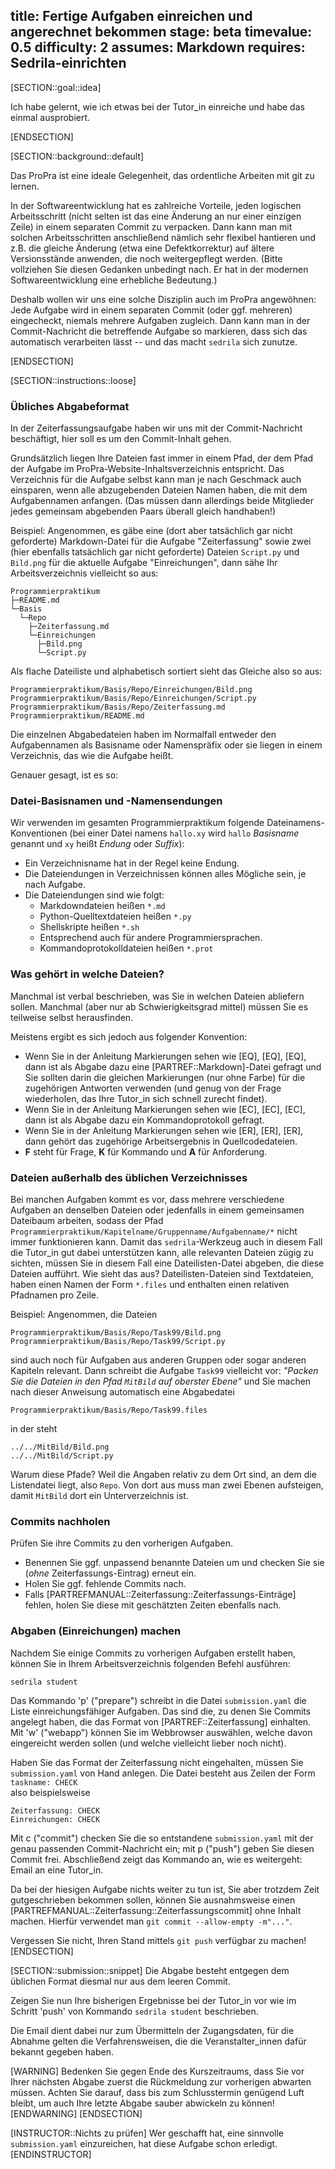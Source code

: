 title: Fertige Aufgaben einreichen und angerechnet bekommen
stage: beta
timevalue: 0.5
difficulty: 2
assumes: Markdown
requires: Sedrila-einrichten
---
[SECTION::goal::idea]

Ich habe gelernt, wie ich etwas bei der Tutor_in einreiche und habe das einmal ausprobiert.

[ENDSECTION]

[SECTION::background::default]

Das ProPra ist eine ideale Gelegenheit, das ordentliche Arbeiten mit git zu lernen.

In der Softwareentwicklung hat es zahlreiche Vorteile, jeden logischen Arbeitsschritt
(nicht selten ist das eine Änderung an nur einer einzigen Zeile)
in einem separaten Commit zu verpacken.
Dann kann man mit solchen Arbeitsschritten anschließend nämlich sehr flexibel hantieren
und z.B. die gleiche Änderung (etwa eine Defektkorrektur) auf ältere Versionsstände
anwenden, die noch weitergepflegt werden. 
(Bitte vollziehen Sie diesen Gedanken unbedingt nach. 
Er hat in der modernen Softwareentwicklung eine erhebliche Bedeutung.)

Deshalb wollen wir uns eine solche Disziplin auch im ProPra angewöhnen:
Jede Aufgabe wird in einem separaten Commit (oder ggf. mehreren) eingecheckt,
niemals mehrere Aufgaben zugleich.
Dann kann man in der Commit-Nachricht die betreffende Aufgabe so markieren,
dass sich das automatisch verarbeiten lässt -- und das macht `sedrila` sich zunutze.

[ENDSECTION]

[SECTION::instructions::loose]

### Übliches Abgabeformat

In der Zeiterfassungsaufgabe haben wir uns mit der Commit-Nachricht beschäftigt,
hier soll es um den Commit-Inhalt gehen.

Grundsätzlich liegen Ihre Dateien fast immer in einem Pfad,
der dem Pfad der Aufgabe im ProPra-Website-Inhaltsverzeichnis entspricht.
Das Verzeichnis für die Aufgabe selbst kann man je nach Geschmack auch einsparen, 
wenn alle abzugebenden Dateien Namen haben, die mit dem Aufgabennamen anfangen.
(Das müssen dann allerdings beide Mitglieder jedes gemeinsam abgebenden Paars überall
gleich handhaben!)

Beispiel:
Angenommen, es gäbe eine (dort aber tatsächlich gar nicht geforderte) 
Markdown-Datei für die Aufgabe "Zeiterfassung"
sowie zwei (hier ebenfalls tatsächlich gar nicht geforderte)
Dateien `Script.py` und `Bild.png` für die aktuelle Aufgabe "Einreichungen", 
dann sähe Ihr Arbeitsverzeichnis vielleicht so aus:

```
Programmierpraktikum
├─README.md
└─Basis
  └─Repo
    ├─Zeiterfassung.md
    └─Einreichungen
      ├─Bild.png
      └─Script.py
```
Als flache Dateiliste und alphabetisch sortiert sieht das Gleiche also so aus:

```
Programmierpraktikum/Basis/Repo/Einreichungen/Bild.png
Programmierpraktikum/Basis/Repo/Einreichungen/Script.py
Programmierpraktikum/Basis/Repo/Zeiterfassung.md
Programmierpraktikum/README.md
```

Die einzelnen Abgabedateien haben im Normalfall entweder den Aufgabennamen als Basisname oder Namenspräfix
oder sie liegen in einem Verzeichnis, das wie die Aufgabe heißt.

Genauer gesagt, ist es so:


### Datei-Basisnamen und -Namensendungen

Wir verwenden im gesamten Programmierpraktikum folgende Dateinamens-Konventionen
(bei einer Datei namens `hallo.xy` wird `hallo` _Basisname_ genannt und 
`xy` heißt _Endung_ oder _Suffix_):

- Ein Verzeichnisname hat in der Regel keine Endung.
- Die Dateiendungen in Verzeichnissen können alles Mögliche sein, je nach Aufgabe.
- Die Dateiendungen sind wie folgt:
    - Markdowndateien heißen `*.md`
    - Python-Quelltextdateien heißen `*.py`
    - Shellskripte heißen `*.sh`
    - Entsprechend auch für andere Programmiersprachen.
    - Kommandoprotokolldateien heißen `*.prot`


### Was gehört in welche Dateien?

Manchmal ist verbal beschrieben, was Sie in welchen Dateien abliefern sollen.
Manchmal (aber nur ab Schwierigkeitsgrad mittel) müssen Sie es teilweise selbst herausfinden.

Meistens ergibt es sich jedoch aus folgender Konvention: 

- Wenn Sie in der Anleitung Markierungen sehen wie [EQ], [EQ], [EQ],
  dann ist als Abgabe dazu eine [PARTREF::Markdown]-Datei gefragt und 
  Sie sollten darin die gleichen Markierungen (nur ohne Farbe) für die zugehörigen Antworten 
  verwenden (und genug von der Frage wiederholen, das Ihre Tutor_in sich schnell zurecht findet).
- Wenn Sie in der Anleitung Markierungen sehen wie [EC], [EC], [EC],
  dann ist als Abgabe dazu ein Kommandoprotokoll gefragt.
- Wenn Sie in der Anleitung Markierungen sehen wie [ER], [ER], [ER],
  dann gehört das zugehörige Arbeitsergebnis in Quellcodedateien.
- **F** steht für Frage, **K** für Kommando und **A** für Anforderung.


### Dateien außerhalb des üblichen Verzeichnisses

Bei manchen Aufgaben kommt es vor, dass mehrere verschiedene Aufgaben an denselben Dateien 
oder jedenfalls in einem gemeinsamen Dateibaum arbeiten, sodass der Pfad
`Programmierpraktikum/Kapitelname/Gruppenname/Aufgabenname/*` nicht immer funktionieren kann.
Damit das `sedrila`-Werkzeug auch in diesem Fall die Tutor_in gut dabei unterstützen kann,
alle relevanten Dateien zügig zu sichten, müssen Sie in diesem Fall eine Dateilisten-Datei
abgeben, die diese Dateien aufführt. Wie sieht das aus?
Dateilisten-Dateien sind Textdateien, haben einen Namen der Form `*.files` und 
enthalten einen relativen Pfadnamen pro Zeile.

Beispiel:
Angenommen, die Dateien
```
Programmierpraktikum/Basis/Repo/Task99/Bild.png
Programmierpraktikum/Basis/Repo/Task99/Script.py
```
sind auch noch für Aufgaben aus anderen Gruppen oder sogar anderen Kapiteln relevant.
Dann schreibt die Aufgabe `Task99` vielleicht vor:
_"Packen Sie die Dateien in den Pfad `MitBild` auf oberster Ebene"_
und Sie machen nach dieser Anweisung automatisch eine Abgabedatei
```
Programmierpraktikum/Basis/Repo/Task99.files
```
in der steht
```
../../MitBild/Bild.png
../../MitBild/Script.py
```
Warum diese Pfade?
Weil die Angaben relativ zu dem Ort sind, an dem die Listendatei liegt, also `Repo`.
Von dort aus muss man zwei Ebenen aufsteigen, damit `MitBild` dort ein Unterverzeichnis ist.


### Commits nachholen

Prüfen Sie ihre Commits zu den vorherigen Aufgaben.

- Benennen Sie ggf. unpassend benannte Dateien um 
  und checken Sie sie (_ohne_ Zeiterfassungs-Eintrag) erneut ein.
- Holen Sie ggf. fehlende Commits nach.
- Falls [PARTREFMANUAL::Zeiterfassung::Zeiterfassungs-Einträge] fehlen, holen Sie diese 
  mit geschätzten Zeiten ebenfalls nach.


### Abgaben (Einreichungen) machen

Nachdem Sie einige Commits zu vorherigen Aufgaben erstellt haben, können Sie
in Ihrem Arbeitsverzeichnis folgenden Befehl ausführen:

```
sedrila student
```

Das Kommando 'p' ("prepare") schreibt in die Datei `submission.yaml`
die Liste einreichungsfähiger Aufgaben. Das sind die, zu denen Sie Commits angelegt
haben, die das Format von [PARTREF::Zeiterfassung] einhalten.
Mit 'w' ("webapp") können Sie im Webbrowser auswählen, welche davon eingereicht
werden sollen (und welche vielleicht lieber noch nicht).

Haben Sie das Format der Zeiterfassung nicht eingehalten, müssen Sie `submission.yaml` von Hand
anlegen. Die Datei besteht aus Zeilen der Form  
`taskname: CHECK`  
also beispielsweise  
```
Zeiterfassung: CHECK
Einreichungen: CHECK
```
Mit c ("commit") checken Sie die so entstandene `submission.yaml` mit der genau passenden
Commit-Nachricht ein;
mit p ("push") geben Sie diesen Commit frei.
Abschließend zeigt das Kommando an, wie es weitergeht: Email an eine Tutor_in.

Da bei der hiesigen Aufgabe nichts weiter zu tun ist, 
Sie aber trotzdem Zeit gutgeschrieben bekommen sollen, 
können Sie ausnahmsweise einen [PARTREFMANUAL::Zeiterfassung::Zeiterfassungscommit] ohne Inhalt machen.
Hierfür verwendet man `git commit --allow-empty -m"..."`.

Vergessen Sie nicht, Ihren Stand mittels `git push` verfügbar zu machen!
[ENDSECTION]

[SECTION::submission::snippet]
Die Abgabe besteht entgegen dem üblichen Format diesmal nur aus dem leeren Commit.

Zeigen Sie nun Ihre bisherigen Ergebnisse bei der Tutor_in vor wie im Schritt 'push' von Kommando
`sedrila student` beschrieben.

Die Email dient dabei nur zum Übermitteln der Zugangsdaten,
für die Abnahme gelten die Verfahrensweisen, die die 
Veranstalter_innen dafür bekannt gegeben haben.

[WARNING]
Bedenken Sie gegen Ende des Kurszeitraums, dass Sie vor Ihrer nächsten Abgabe zuerst
die Rückmeldung zur vorherigen abwarten müssen.
Achten Sie darauf, dass bis zum Schlusstermin genügend Luft bleibt, um auch Ihre letzte
Abgabe sauber abwickeln zu können!
[ENDWARNING]
[ENDSECTION]

[INSTRUCTOR::Nichts zu prüfen]
Wer geschafft hat, eine sinnvolle `submission.yaml` einzureichen, 
hat diese Aufgabe schon erledigt.
[ENDINSTRUCTOR]